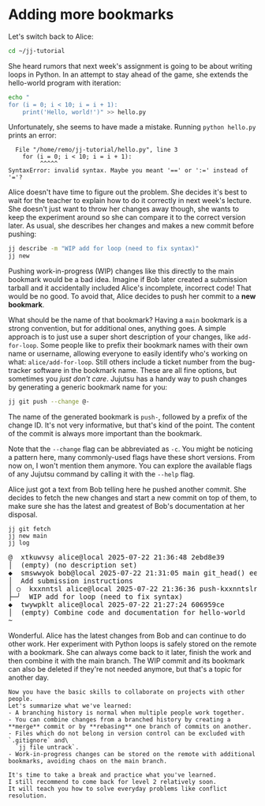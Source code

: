 # Adding more bookmarks

Let's switch back to Alice:

```sh
cd ~/jj-tutorial
```

She heard rumors that next week's assignment is going to be about writing loops in Python.
In an attempt to stay ahead of the game, she extends the hello-world program with iteration:

```sh
echo "
for (i = 0; i < 10; i = i + 1):
    print('Hello, world!')" >> hello.py
```

Unfortunately, she seems to have made a mistake.
Running `python hello.py` prints an error:

```
  File "/home/remo/jj-tutorial/hello.py", line 3
    for (i = 0; i < 10; i = i + 1):
         ^^^^^
SyntaxError: invalid syntax. Maybe you meant '==' or ':=' instead of '='?
```

Alice doesn't have time to figure out the problem.
She decides it's best to wait for the teacher to explain how to do it correctly in next week's lecture.
She doesn't just want to throw her changes away though, she wants to keep the experiment around so she can compare it to the correct version later.
As usual, she describes her changes and makes a new commit before pushing:

```sh
jj describe -m "WIP add for loop (need to fix syntax)"
jj new
```

Pushing work-in-progress (WIP) changes like this directly to the main bookmark would be a bad idea.
Imagine if Bob later created a submission tarball and it accidentally included Alice's incomplete, incorrect code!
That would be no good.
To avoid that, Alice decides to push her commit to a **new bookmark**.

What should be the name of that bookmark?
Having a `main` bookmark is a strong convention, but for additional ones, anything goes.
A simple approach is to just use a super short description of your changes, like `add-for-loop`.
Some people like to prefix their bookmark names with their own name or username, allowing everyone to easily identify who's working on what: `alice/add-for-loop`.
Still others include a ticket number from the bug-tracker software in the bookmark name.
These are all fine options, but sometimes you _just don't care_.
Jujutsu has a handy way to push changes by generating a generic bookmark name for you:

```sh
jj git push --change @-
```

The name of the generated bookmark is `push-`, followed by a prefix of the change ID.
It's not very informative, but that's kind of the point.
The content of the commit is always more important than the bookmark.

Note that the `--change` flag can be abbreviated as `-c`.
You might be noticing a pattern here, many commonly-used flags have these short versions.
From now on, I won't mention them anymore.
You can explore the available flags of any Jujutsu command by calling it with the `--help` flag.

Alice just got a text from Bob telling here he pushed another commit.
She decides to fetch the new changes and start a new commit on top of them, to make sure she has the latest and greatest of Bob's documentation at her disposal.

```
jj git fetch
jj new main
jj log
```

<!-- generated by aha script -->
<pre class="aha">
<span class="bold "></span><span class="bold green ">@</span>  <span class="bold "></span><span class="bold highlighted purple ">x</span><span class="bold highlighted dimgray ">tkuwvsy</span><span class="bold "> </span><span class="bold yellow ">alice@local</span><span class="bold "> </span><span class="bold highlighted cyan ">2025-07-22 21:36:48</span><span class="bold "> </span><span class="bold highlighted blue ">2</span><span class="bold highlighted dimgray ">ebd8e39</span><span class="bold "></span>
│  <span class="bold "></span><span class="bold highlighted green ">(empty)</span><span class="bold "> </span><span class="bold highlighted green ">(no description set)</span><span class="bold "></span>
<span class="bold "></span><span class="bold highlighted cyan ">◆</span>  <span class="bold "></span><span class="bold purple ">s</span><span class="highlighted dimgray ">mswwyok</span> <span class="yellow ">bob@local</span> <span class="cyan ">2025-07-22 21:31:05</span> <span class="purple ">main</span> <span class="green ">git_head()</span> <span class="bold "></span><span class="bold blue ">e</span><span class="highlighted dimgray ">e59c1b1</span>
│  Add submission instructions
│ ○  <span class="bold "></span><span class="bold purple ">k</span><span class="highlighted dimgray ">xxnntsl</span> <span class="yellow ">alice@local</span> <span class="cyan ">2025-07-22 21:36:36</span> <span class="purple ">push-kxxnntslrpwq</span> <span class="bold "></span><span class="bold blue ">0</span><span class="highlighted dimgray ">7380950</span>
├─╯  WIP add for loop (need to fix syntax)
<span class="bold "></span><span class="bold highlighted cyan ">◆</span>  <span class="bold "></span><span class="bold purple ">t</span><span class="highlighted dimgray ">wywpklt</span> <span class="yellow ">alice@local</span> <span class="cyan ">2025-07-22 21:27:24</span> <span class="bold "></span><span class="bold blue ">6</span><span class="highlighted dimgray ">06959ce</span>
│  <span class="green ">(empty)</span> Combine code and documentation for hello-world
~
</pre>

Wonderful.
Alice has the latest changes from Bob and can continue to do other work.
Her experiment with Python loops is safely stored on the remote with a bookmark.
She can always come back to it later, finish the work and then combine it with the main branch.
The WIP commit and its bookmark can also be deleted if they're not needed anymore, but that's a topic for another day.

```admonish success title="You've completed Level 1 ! 🎉"
Now you have the basic skills to collaborate on projects with other people.
Let's summarize what we've learned:
- A branching history is normal when multiple people work together.
- You can combine changes from a branched history by creating a **merge** commit or by **rebasing** one branch of commits on another.
- Files which do not belong in version control can be excluded with `.gitignore` and\
  `jj file untrack`.
- Work-in-progress changes can be stored on the remote with additional bookmarks, avoiding chaos on the main branch.

It's time to take a break and practice what you've learned.
I still recommend to come back for level 2 relatively soon.
It will teach you how to solve everyday problems like conflict resolution.
```
